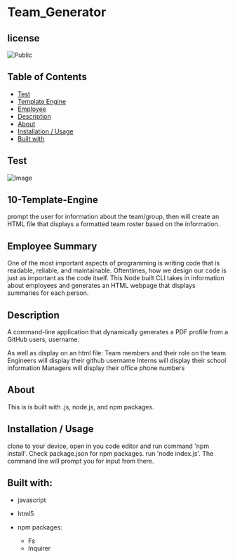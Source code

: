 # Team_Generator
  ## license
  ![Public](https://img.shields.io/badge/license-Public-blue)

## Table of Contents
- [Test](#Test)
- [Template Engine](#10-Template-Engine)
- [Employee](##Employee)
- [Description](#Description)
- [About](#About)
- [Installation / Usage](#Installation)
- [Built with](#Built)

## Test 
![Image](Assets\Presentation.gif)


## 10-Template-Engine
prompt the user for information about the team/group, then will create an HTML file that displays a formatted team roster based on the information.

## Employee Summary
One of the most important aspects of programming is writing code that is readable, reliable, and maintainable. Oftentimes, how we design our code is just as important as the code itself. This Node built CLI takes in information about employees and generates an HTML webpage that displays summaries for each person.

## Description
A command-line application that dynamically generates a PDF profile from a GitHub users, username.

As well as display on an html file: 
Team members and their role on the team
Engineers will display their github username
Interns will display their school information
Managers will display their office phone numbers

## About
This is is built with .js, node.js, and npm packages.

## Installation / Usage
clone to your device, open in you code editor and run command 'npm install'. Check package.json for npm packages. run 'node index.js'. The command line will prompt you for input from there.

## Built with: 
* javascript
* html5
* npm packages:

    * Fs
    * Inquirer
